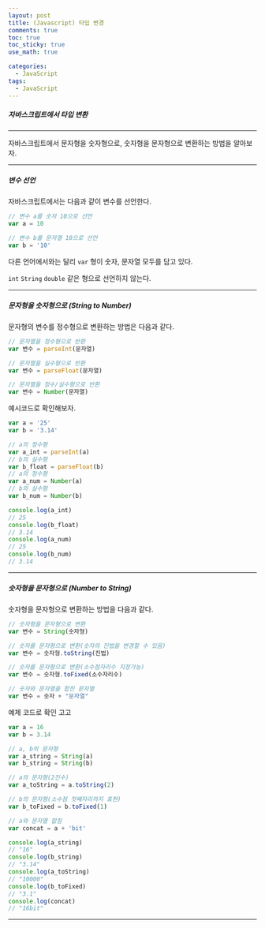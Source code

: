 ```yaml
---
layout: post
title: (Javascript) 타입 변경
comments: true
toc: true
toc_sticky: true
use_math: true

categories:
  - JavaScript
tags:
  - JavaScript
---
```




##### 자바스크립트에서 타입 변환

---



자바스크립트에서 문자형을 숫자형으로, 숫자형을 문자형으로 변환하는 방법을 알아보자.



---

##### 변수 선언



자바스크립트에서는 다음과 같이 변수를 선언한다.

```javascript
// 변수 a를 숫자 10으로 선언
var a = 10

// 변수 b를 문자열 10으로 선언
var b = '10'
```

다른 언어에서와는 달리 `var` 형이 숫자, 문자열 모두를 담고 있다.

`int` `String` `double` 같은 형으로 선언하지 않는다.



---

##### 문자형을 숫자형으로 (String to Number)



문자형의 변수를 정수형으로 변환하는 방법은 다음과 같다.

```javascript
// 문자열을 정수형으로 반환
var 변수 = parseInt(문자열)

// 문자열을 실수형으로 반환
var 변수 = parseFloat(문자열)

// 문자열을 정수/실수형으로 반환
var 변수 = Number(문자열)
```



예시코드로 확인해보자.

```javascript
var a = '25'
var b = '3.14'

// a의 정수형
var a_int = parseInt(a)
// b의 실수형
var b_float = parseFloat(b)
// a의 정수형
var a_num = Number(a)
// b의 실수형
var b_num = Number(b)

console.log(a_int)
// 25
console.log(b_float)
// 3.14
console.log(a_num)
// 25
console.log(b_num)
// 3.14
```



---

##### 숫자형을 문자형으로 (Number to String)



숫자형을 문자형으로 변환하는 방법을 다음과 같다.

```javascript
// 숫자형을 문자형으로 변환
var 변수 = String(숫자형)

// 숫자를 문자형으로 변환(숫자의 진법을 변경할 수 있음)
var 변수 = 숫자형.toString(진법)

// 숫자를 문자형으로 변환(소수점자리수 지정가능)
var 변수 = 숫자형.toFixed(소수자리수)

// 숫자와 문자열을 합친 문자열
var 변수 = 숫자 + "문자열"
```



예제 코드로 확인 고고

```javascript
var a = 16
var b = 3.14

// a, b의 문자형
var a_string = String(a)
var b_string = String(b)

// a의 문자형(2진수)
var a_toString = a.toString(2)

// b의 문자형(소수점 첫째자리까지 표현)
var b_toFixed = b.toFixed(1)

// a와 문자열 합침
var concat = a + 'bit'

console.log(a_string)
// "16"
console.log(b_string)
// "3.14"
console.log(a_toString)
// "10000"
console.log(b_toFixed)
// "3.1"
console.log(concat)
// "16bit"
```



---


